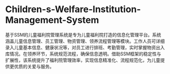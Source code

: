 # Children-s-Welfare-Institution-Management-System
基于SSM的儿童福利院管理系统是专为儿童福利院打造的信息化管理平台。系统涵盖儿童信息管理、员工管理、物资管理、领养流程管理等模块。工作人员可详细录入儿童基本信息、健康状况等，对员工进行排班、考勤管理，实时掌握物资出入库情况。在领养环节，系统规范流程，确保信息透明。借助SSM框架的稳定性与扩展性，该系统提升了福利院管理效率，实现信息精准化、流程规范化，为儿童提供更优质的关爱与服务。
